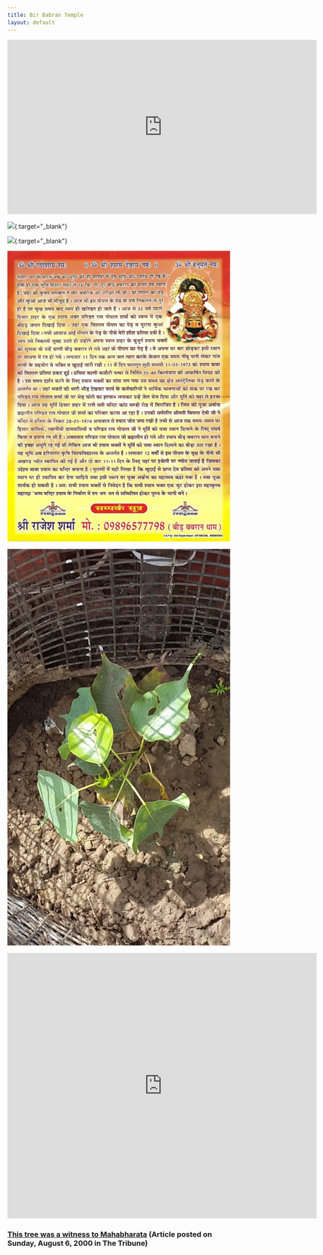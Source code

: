 ```yaml
---
title: Bir Babran Temple
layout: default
---
```

<iframe width="700" height="394" src="https://www.youtube.com/embed/D2SASNd-pn8?rel=0" frameborder="0" allowfullscreen></iframe>

[![][writing]][writing]{:target="_blank"}

[![][map]][map]{:target="_blank"}

![](/files/bir-babran-temple.jpg)

![](/files/bir-babran/plant.jpg)

<iframe src="https://www.google.com/maps/embed?pb=!1m18!1m12!1m3!1d1206.12970415213!2d75.7322293492619!3d29.247144235235996!2m3!1f0!2f0!3f0!3m2!1i1024!2i768!4f13.1!3m3!1m2!1s0x39122d20c6832745%3A0x14908a964321cd14!2sBir+Babran+Temple%2C+Talwandi+Rana%2C+Hisar%2C+Haryana%2C+India!5e1!3m2!1sen!2sin!4v1433272047831" width="700" height="600" frameborder="0" style="border:0"></iframe>

### [This tree was a witness to Mahabharata](http://www.tribuneindia.com/2000/20000806/spectrum/main2.htm) (Article posted on Sunday, August 6, 2000 in The Tribune)

[writing]: /files/bir-babran/writing.jpg
[map]: /files/bir-babran/map.jpg